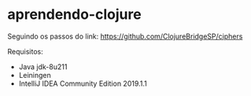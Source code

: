 # aprendendo-clojure
Seguindo os passos do link: https://github.com/ClojureBridgeSP/ciphers

Requisitos:
* Java jdk-8u211
* Leiningen
* IntelliJ IDEA Community Edition 2019.1.1

